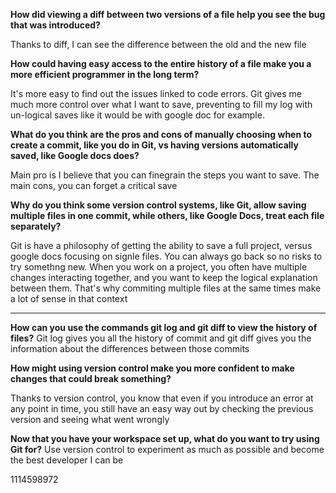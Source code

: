 **How did viewing a diff between two versions of a file help you see the bug that was introduced?**

Thanks to diff, I can see the difference between the old and the new file

**How could having easy access to the entire history of a file make you a more efficient programmer in the long term?**

It's more easy to find out the issues linked to code errors. Git gives me much more control over what I want to save, preventing to fill my log with un-logical saves like it would be with google doc for example.

**What do you think are the pros and cons of manually choosing when to create a commit, like you do in Git, vs having versions automatically saved, like Google docs does?**

Main pro is I believe that you can finegrain the steps you want to save. The main cons, you can forget a critical save

**Why do you think some version control systems, like Git, allow saving multiple files in one commit, while others, like Google Docs, treat each file separately?**

Git is have a philosophy of getting the ability to save a full project, versus google docs focusing on signle files. You can always go back so no risks to try somethng new. When you work on a project, you often have multiple changes interacting together, and you want to keep the logical explanation between them. That's why commiting multiple files at the same times make a lot of sense in that context

---

**How can you use the commands git log and git diff to view the history of files?**
Git log gives you all the history of commit and git diff gives you the information about the differences between those commits

**How might using version control make you more confident to make changes that could break something?**
	
Thanks to version control, you know that even if you introduce an error at any point in time, you still have an easy way out by checking the previous version and seeing what went wrongly

**Now that you have your workspace set up, what do you want to try using Git for?**
Use version control to experiment as much as possible and become the best developer I can be

1114598972